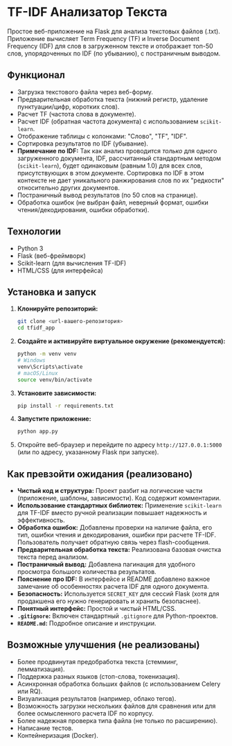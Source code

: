 # TF-IDF Анализатор Текста

Простое веб-приложение на Flask для анализа текстовых файлов (.txt). Приложение вычисляет Term Frequency (TF) и Inverse Document Frequency (IDF) для слов в загруженном тексте и отображает топ-50 слов, упорядоченных по IDF (по убыванию), с постраничным выводом.

## Функционал

*   Загрузка текстового файла через веб-форму.
*   Предварительная обработка текста (нижний регистр, удаление пунктуации/цифр, коротких слов).
*   Расчет TF (частота слова в документе).
*   Расчет IDF (обратная частота документа) с использованием `scikit-learn`.
*   Отображение таблицы с колонками: "Слово", "TF", "IDF".
*   Сортировка результатов по IDF (убывание).
*   **Примечание по IDF:** Так как анализ проводится *только* для одного загруженного документа, IDF, рассчитанный стандартным методом (`scikit-learn`), будет одинаковым (равным 1.0) для всех слов, присутствующих в этом документе. Сортировка по IDF в этом контексте не дает уникального ранжирования слов по их "редкости" относительно других документов.
*   Постраничный вывод результатов (по 50 слов на странице).
*   Обработка ошибок (не выбран файл, неверный формат, ошибки чтения/декодирования, ошибки обработки).

## Технологии

*   Python 3
*   Flask (веб-фреймворк)
*   Scikit-learn (для вычисления TF-IDF)
*   HTML/CSS (для интерфейса)

## Установка и запуск

1.  **Клонируйте репозиторий:**
    ```bash
    git clone <url-вашего-репозитория>
    cd tfidf_app
    ```
2.  **Создайте и активируйте виртуальное окружение (рекомендуется):**
    ```bash
    python -m venv venv
    # Windows
    venv\Scripts\activate
    # macOS/Linux
    source venv/bin/activate
    ```
3.  **Установите зависимости:**
    ```bash
    pip install -r requirements.txt
    ```
4.  **Запустите приложение:**
    ```bash
    python app.py
    ```
5.  Откройте веб-браузер и перейдите по адресу `http://127.0.0.1:5000` (или по адресу, указанному Flask при запуске).

## Как превзойти ожидания (реализовано)

*   **Чистый код и структура:** Проект разбит на логические части (приложение, шаблоны, зависимости). Код содержит комментарии.
*   **Использование стандартных библиотек:** Применение `scikit-learn` для TF-IDF вместо ручной реализации повышает надежность и эффективность.
*   **Обработка ошибок:** Добавлены проверки на наличие файла, его тип, ошибки чтения и декодирования, ошибки при расчете TF-IDF. Пользователь получает обратную связь через flash-сообщения.
*   **Предварительная обработка текста:** Реализована базовая очистка текста перед анализом.
*   **Постраничный вывод:** Добавлена пагинация для удобного просмотра большого количества результатов.
*   **Пояснение про IDF:** В интерфейсе и README добавлено важное замечание об особенностях расчета IDF для одного документа.
*   **Безопасность:** Используется `SECRET_KEY` для сессий Flask (хотя для продакшена его нужно генерировать и хранить безопаснее).
*   **Понятный интерфейс:** Простой и чистый HTML/CSS.
*   **`.gitignore`:** Включен стандартный `.gitignore` для Python-проектов.
*   **`README.md`:** Подробное описание и инструкции.

## Возможные улучшения (не реализованы)

*   Более продвинутая предобработка текста (стемминг, лемматизация).
*   Поддержка разных языков (стоп-слова, токенизация).
*   Асинхронная обработка больших файлов (с использованием Celery или RQ).
*   Визуализация результатов (например, облако тегов).
*   Возможность загрузки нескольких файлов для сравнения или для более осмысленного расчета IDF по корпусу.
*   Более надежная проверка типа файла (не только по расширению).
*   Написание тестов.
*   Контейнеризация (Docker).
